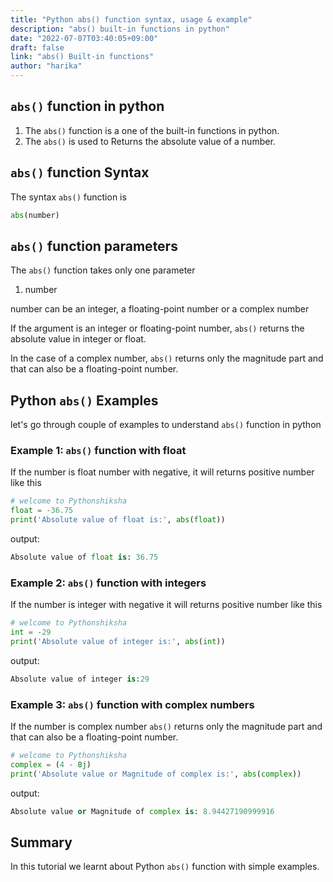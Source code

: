 ```yaml
---
title: "Python abs() function syntax, usage & example"
description: "abs() built-in functions in python"
date: "2022-07-07T03:40:05+09:00"
draft: false
link: "abs() Built-in functions"
author: "harika"
---
```


## `abs()` function in python

1. The `abs()` function is a one of the built-in functions in python.
2. The `abs()` is used to Returns the absolute value of a number.

## `abs()` function Syntax 

The syntax `abs()` function is 

```python
abs(number)
```
## `abs()` function parameters

The `abs()` function takes only one parameter

1. number

number can be an integer, a floating-point number or a complex number

If the argument is an integer or floating-point number, `abs()` returns the absolute value in integer or float.

In the case of a complex number, `abs()` returns only the magnitude part and that can also be a floating-point number.



## Python `abs()` Examples

let's go through couple of examples to understand `abs()` function in python

### Example 1: `abs()` function with float

If the number is float number with negative, it will returns positive number like this

```python
# welcome to Pythonshiksha
float = -36.75
print('Absolute value of float is:', abs(float))
```
output:

```python
Absolute value of float is: 36.75
```

### Example 2: `abs()` function with integers

If the number is integer  with negative it will returns positive number like this

```python
# welcome to Pythonshiksha
int = -29
print('Absolute value of integer is:', abs(int))
```
output:

```python
Absolute value of integer is:29
```
### Example 3: `abs()` function with complex numbers

If the number is complex number `abs()` returns only the magnitude part and that can also be a floating-point number.

```python
# welcome to Pythonshiksha
complex = (4 - 8j)
print('Absolute value or Magnitude of complex is:', abs(complex))
```

output:

```python
Absolute value or Magnitude of complex is: 8.94427190999916
```

## Summary

In this tutorial we learnt about Python `abs()` function with simple examples.


